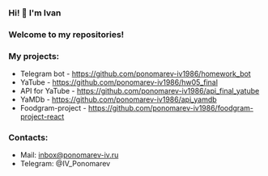 ### Hi! 👋 I'm Ivan
### Welcome to my repositories!

### My projects:
- Telegram bot - https://github.com/ponomarev-iv1986/homework_bot
- YaTube - https://github.com/ponomarev-iv1986/hw05_final
- API for YaTube - https://github.com/ponomarev-iv1986/api_final_yatube
- YaMDb - https://github.com/ponomarev-iv1986/api_yamdb
- Foodgram-project - https://github.com/ponomarev-iv1986/foodgram-project-react

### Contacts:
- Mail: inbox@ponomarev-iv.ru
- Telegram: @IV_Ponomarev

<!--
**ponomarev-iv1986/ponomarev-iv1986** is a ✨ _special_ ✨ repository because its `README.md` (this file) appears on your GitHub profile.

Here are some ideas to get you started:

- 🔭 I’m currently working on ...
- 🌱 I’m currently learning ...
- 👯 I’m looking to collaborate on ...
- 🤔 I’m looking for help with ...
- 💬 Ask me about ...
- 📫 How to reach me: ...
- 😄 Pronouns: ...
- ⚡ Fun fact: ...
-->
